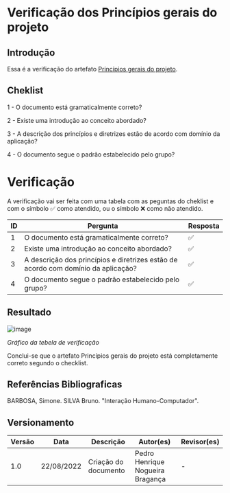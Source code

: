 # Verificação dos Princípios gerais do projeto
## Introdução
  Essa é a verificação do artefato [Princípios gerais do projeto](https://github.com/Interacao-Humano-Computador/2022.1-CIEE/blob/main/docs/analise_requisitos/Principios_projeto.md).
  
## Cheklist 
   1 - O documento está gramaticalmente correto?
   
   2 - Existe uma introdução ao conceito abordado?
   
   3 - A descrição dos princípios e diretrizes estão de acordo com domínio da aplicação?
   
   4 - O documento segue o padrão estabelecido pelo grupo?


# Verificação
A verificação vai ser feita com uma tabela com as peguntas do cheklist e com o símbolo ✅ como atendido, ou o símbolo ❌ como não atendido.

| ID      |  Pergunta         | Resposta  |
|---------|-------------------|-----------|
| 1       | O documento está gramaticalmente correto? |  ✅|
| 2       | Existe uma introdução ao conceito abordado? |  ✅|
| 3       | A descrição dos princípios e diretrizes estão de acordo com domínio da aplicação? |  ✅|
| 4       | O documento segue o padrão estabelecido pelo grupo? |  ✅|

## Resultado
  ![image](https://user-images.githubusercontent.com/57445188/185989787-bbd4ce55-cf07-41d9-afc8-1444947e391f.png)
  
  *Gráfico da tebela de verificação*
  
  Conclui-se que o artefato Princípios gerais do projeto está completamente correto segundo o checklist.


## Referências Bibliograficas
BARBOSA, Simone. SILVA Bruno. "Interação Humano-Computador".

## Versionamento

| Versão       | Data | Descrição                                  | Autor(es)      | Revisor(es)  |
| ---------- | ------ | ------------------------------------------ | -------------- | ------------ |
| 1.0 | 22/08/2022    | Criação do documento                       | Pedro Henrique Nogueira Bragança  | - |

